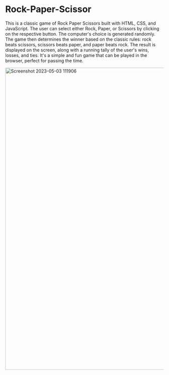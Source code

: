 # Rock-Paper-Scissor

This is a classic game of Rock Paper Scissors built with HTML, CSS, and JavaScript. The user can select either Rock, Paper, or Scissors by clicking on the respective button. The computer's choice is generated randomly. The game then determines the winner based on the classic rules: rock beats scissors, scissors beats paper, and paper beats rock. The result is displayed on the screen, along with a running tally of the user's wins, losses, and ties. It's a simple and fun game that can be played in the browser, perfect for passing the time.


<img width="960" alt="Screenshot 2023-05-03 111906" src="https://user-images.githubusercontent.com/131924416/235961752-5cf3d61f-1ca6-430f-b68d-aea4545f0c13.png">

